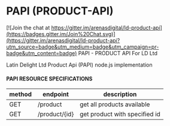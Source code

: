 # PAPI (PRODUCT-API)

[![Join the chat at https://gitter.im/arenasdigital/ld-product-api](https://badges.gitter.im/Join%20Chat.svg)](https://gitter.im/arenasdigital/ld-product-api?utm_source=badge&utm_medium=badge&utm_campaign=pr-badge&utm_content=badge)
PAPI - PRODUCT API For LD Ltd

Latin Delight Ltd Product Api (PAPI) node.js implementation

#### PAPI RESOURCE SPECIFICATIONS

|method   | endpoint                               | description                  |
| ------- | -------------------------------------- | ---------------------------- |
|GET      |/product                                |get all products available    |
|GET      |/product/{id}                           |get product with specified id |

